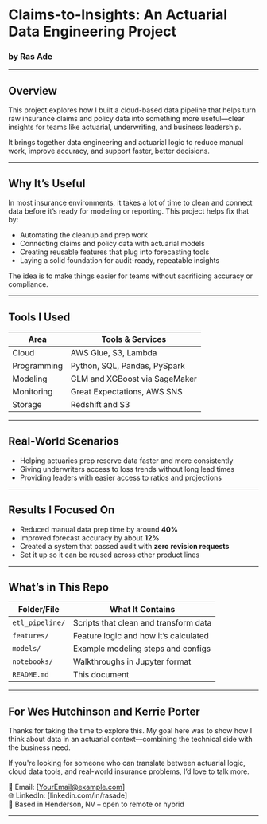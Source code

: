 # Claims-to-Insights: An Actuarial Data Engineering Project  
### by Ras Ade

---

## Overview

This project explores how I built a cloud-based data pipeline that helps turn raw insurance claims and policy data into something more useful—clear insights for teams like actuarial, underwriting, and business leadership.

It brings together data engineering and actuarial logic to reduce manual work, improve accuracy, and support faster, better decisions.

---

## Why It’s Useful

In most insurance environments, it takes a lot of time to clean and connect data before it’s ready for modeling or reporting. This project helps fix that by:

- Automating the cleanup and prep work  
- Connecting claims and policy data with actuarial models  
- Creating reusable features that plug into forecasting tools  
- Laying a solid foundation for audit-ready, repeatable insights  

The idea is to make things easier for teams without sacrificing accuracy or compliance.

---

## Tools I Used

| Area         | Tools & Services                  |
|--------------|-----------------------------------|
| Cloud        | AWS Glue, S3, Lambda              |
| Programming  | Python, SQL, Pandas, PySpark      |
| Modeling     | GLM and XGBoost via SageMaker     |
| Monitoring   | Great Expectations, AWS SNS       |
| Storage      | Redshift and S3                   |

---

## Real-World Scenarios

- Helping actuaries prep reserve data faster and more consistently  
- Giving underwriters access to loss trends without long lead times  
- Providing leaders with easier access to ratios and projections  

---

## Results I Focused On

- Reduced manual data prep time by around **40%**  
- Improved forecast accuracy by about **12%**  
- Created a system that passed audit with **zero revision requests**  
- Set it up so it can be reused across other product lines  

---

## What’s in This Repo

| Folder/File             | What It Contains                        |
|-------------------------|------------------------------------------|
| `etl_pipeline/`         | Scripts that clean and transform data    |
| `features/`             | Feature logic and how it’s calculated    |
| `models/`               | Example modeling steps and configs       |
| `notebooks/`            | Walkthroughs in Jupyter format           |
| `README.md`             | This document                            |

---

## For Wes Hutchinson and Kerrie Porter

Thanks for taking the time to explore this. My goal here was to show how I think about data in an actuarial context—combining the technical side with the business need.

If you're looking for someone who can translate between actuarial logic, cloud data tools, and real-world insurance problems, I’d love to talk more.

📧 Email: [YourEmail@example.com]  
🌐 LinkedIn: [linkedin.com/in/rasade]  
📍 Based in Henderson, NV – open to remote or hybrid

---
